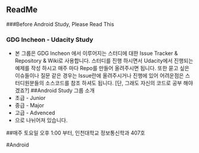## ReadMe
###Before Android Study, Please Read This

### GDG Incheon - Udacity Study
* 본 그룹은 GDG Incheon 에서 이루어지는 스터디에 대한 Issue Tracker & Repository & Wiki로 사용합니다.
 스터디를 진행 하시면서 Udacity에서 진행되는 예제를 작성 하시고 매주 마다 Repo를 만들어 올려주시면 됩니다.
 또한 묻고 싶은 이슈들이나 질문 같은 경우는 Issue란에 올려주시거나 진행에 있어 어려운점은
 스터디원분들의 소스코드를 참조 하셔도 됩니다. [단, 그래도 자신의 코드로 공부 해야 겠죠?]
##Android Study 그룹 소개
* 초급 - Junior
* 중급 - Major
* 고급 - Advenced 
* 으로 나뉘어져 있습니다.

##매주 토요일 오후 1:00 부터, 인천대학교 정보통신학과 407호

#Android
